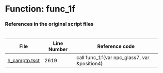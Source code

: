 # Function: func_1f
### References in the original script files

#

| File | Line Number | Reference code |
| --- | --- | --- |
| [h_camptp.tsct](../../../out/h_camptp.tsct#L2619) | 2619 | call func_1f(var npc_glass7, var &position4) |
